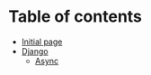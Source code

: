 # Table of contents

* [Initial page](README.md)
* [Django](django/README.md)
  * [Async](django/async.md)

